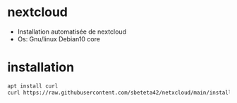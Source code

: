 # nextcloud
- Installation automatisée de nextcloud
- Os: Gnu/linux Debian10 core

# installation
```bash
apt install curl
curl https://raw.githubusercontent.com/sbeteta42/netxcloud/main/install_netxcloud.sh | sh -
